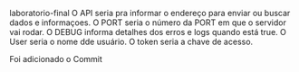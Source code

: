 laboratorio-final
O API seria pra informar o endereço para enviar ou buscar dados e informaçoes.
O PORT seria o número da PORT em que o servidor vai rodar.
O DEBUG informa detalhes dos erros e logs quando está true.
O User seria o nome dde usuário.
O token seria a chave de acesso.

Foi adicionado o Commit